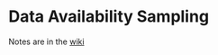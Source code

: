 # Data Availability Sampling

Notes are in the [wiki](https://github.com/datahop/data_availability_sampling/wiki)
